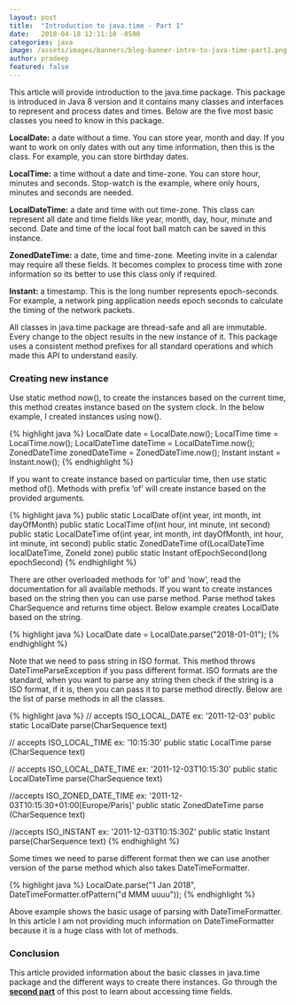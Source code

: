 ```yaml
---
layout: post
title:  "Introduction to java.time - Part 1"
date:   2018-04-18 12:11:10 -0500
categories: java
image: /assets/images/banners/blog-banner-intro-to-java-time-part1.png
author: pradeep
featured: false
---
```


This article will provide introduction to the java.time package. This package is introduced in Java 8 version and it contains many classes and interfaces to represent and process dates and times. Below are the five most basic classes you need to know in this package.

**LocalDate:** a date without a time. You can store year, month and day. If you want to work on only dates with out any time information, then this is the class. For example, you can store birthday dates.

**LocalTime:** a time without a date and time-zone. You can store hour, minutes and seconds. Stop-watch is the example, where only hours, minutes and seconds are needed.

**LocalDateTime:** a date and time with out time-zone. This class can represent all date and time fields like year, month, day, hour, minute and second. Date and time of the local foot ball match can be saved in this instance.

**ZonedDateTime:** a date, time and time-zone. Meeting invite in a calendar may require all these fields. It becomes complex to process time with zone information so its better to use this class only if required.

**Instant:** a timestamp. This is the long number represents epoch-seconds. For example, a network ping application needs epoch seconds to calculate the timing of the network packets.

All classes in java.time package are thread-safe and all are immutable. Every change to the object results in the new instance of it. This package uses a consistent method prefixes for all standard operations and which made this API to understand easily.

### Creating new instance
Use static method now(), to create the instances based on the current time, this method creates instance based on the system clock. In the below example, I created instances using now().

{% highlight java %}
LocalDate date = LocalDate.now();
LocalTime time = LocalTime.now();
LocalDateTime dateTime = LocalDateTime.now();
ZonedDateTime zonedDateTime = ZonedDateTime.now();
Instant instant = Instant.now();
{% endhighlight %}

If you want to create instance based on particular time, then use static method of(). Methods with prefix ‘of’ will create instance based on the provided arguments.

{% highlight java %}
public static LocalDate of​(int year, int month, int dayOfMonth)
public static LocalTime of​(int hour,  int minute, int second)
public static LocalDateTime of​(int year, int month, int dayOfMonth, int hour, int minute, int second)
public static ZonedDateTime of​(LocalDateTime localDateTime, ZoneId zone)
public static Instant ofEpochSecond​(long epochSecond)
{% endhighlight %}

There are other overloaded methods for ‘of’ and ‘now’, read the documentation for all available methods. If you want to create instances based on the string then you can use parse method. Parse method takes CharSequence and returns time object. Below example creates LocalDate based on the string.

{% highlight java %}
LocalDate date = LocalDate.parse("2018-01-01");
{% endhighlight %}

Note that we need to pass string in ISO format. This method throws DateTimeParseException if you pass different format. ISO formats are the standard, when you want to parse any string then check if the string is a ISO format, if it is, then you can pass it to parse method directly. Below are the list of parse methods in all the classes.

{% highlight java %}
// accepts ISO_LOCAL_DATE ex: '2011-12-03'
public static LocalDate parse​(CharSequence text)
 
// accepts ISO_LOCAL_TIME ex: '10:15:30'
public static LocalTime parse​(CharSequence text) 
 
// accepts ISO_LOCAL_DATE_TIME ex: '2011-12-03T10:15:30'
public static LocalDateTime parse​(CharSequence text) 
 
//accepts ISO_ZONED_DATE_TIME ex: '2011-12-03T10:15:30+01:00[Europe/Paris]'
public static ZonedDateTime parse​(CharSequence text) 
 
//accepts ISO_INSTANT ex: '2011-12-03T10:15:30Z'
public static Instant parse​(CharSequence text)
{% endhighlight %}

Some times we need to parse different format then we can use another version of the parse method which also takes DateTimeFormatter.

{% highlight java %}
LocalDate.parse("1 Jan 2018", DateTimeFormatter.ofPattern("d MMM uuuu"));
{% endhighlight %}

Above example shows the basic usage of parsing with DateTimeFormatter. In this article I am not providing much information on DateTimeFormatter because it is a huge class with lot of methods.

### Conclusion
This article provided information about the basic classes in java.time package and the different ways to create there instances. Go through the **[second part]({{site.baseurl}}/introduction-to-java-time-part2.html)** of this post to learn about accessing time fields.